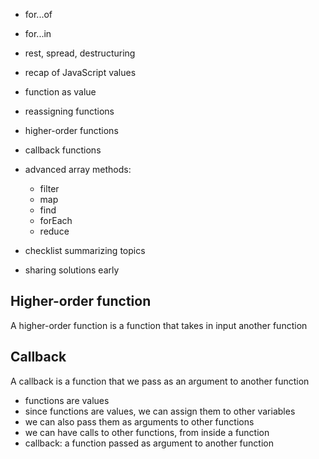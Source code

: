 - for...of
- for...in
- rest, spread, destructuring
- recap of JavaScript values
- function as value
- reassigning functions
- higher-order functions
- callback functions

- advanced array methods:
    - filter
    - map
    - find
    - forEach
    - reduce

- checklist summarizing topics 
- sharing solutions early



## Higher-order function
A higher-order function is a function that takes in input another function

## Callback
A callback is a function that we pass as an argument to another function

- functions are values
- since functions are values, we can assign them to other variables
- we can also pass them as arguments to other functions
- we can have calls to other functions, from inside a function
- callback: a function passed as argument to another function